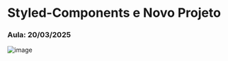 # Styled-Components e Novo Projeto

### Aula: 20/03/2025

![image](https://github.com/user-attachments/assets/1701c0be-2873-4dfe-86f6-cffd81d898eb)
